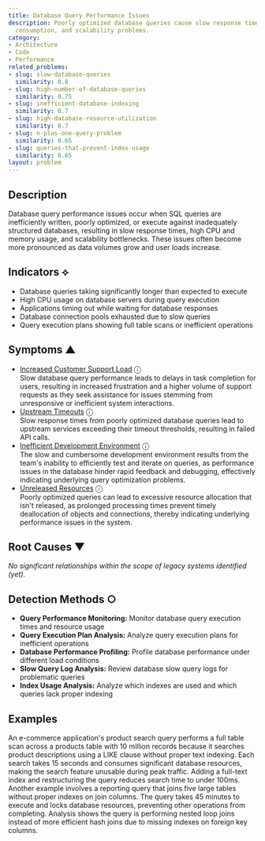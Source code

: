 ```yaml
---
title: Database Query Performance Issues
description: Poorly optimized database queries cause slow response times, high resource
  consumption, and scalability problems.
category:
- Architecture
- Code
- Performance
related_problems:
- slug: slow-database-queries
  similarity: 0.8
- slug: high-number-of-database-queries
  similarity: 0.75
- slug: inefficient-database-indexing
  similarity: 0.7
- slug: high-database-resource-utilization
  similarity: 0.7
- slug: n-plus-one-query-problem
  similarity: 0.65
- slug: queries-that-prevent-index-usage
  similarity: 0.65
layout: problem
---
```


## Description

Database query performance issues occur when SQL queries are inefficiently written, poorly optimized, or execute against inadequately structured databases, resulting in slow response times, high CPU and memory usage, and scalability bottlenecks. These issues often become more pronounced as data volumes grow and user loads increase.


## Indicators ⟡

- Database queries taking significantly longer than expected to execute
- High CPU usage on database servers during query execution
- Applications timing out while waiting for database responses
- Database connection pools exhausted due to slow queries
- Query execution plans showing full table scans or inefficient operations


## Symptoms ▲

- [Increased Customer Support Load](increased-customer-support-load.md) <span class="info-tooltip" title="Confidence: 0.560, Strength: 0.809">ⓘ</span>
<br/>  Slow database query performance leads to delays in task completion for users, resulting in increased frustration and a higher volume of support requests as they seek assistance for issues stemming from unresponsive or inefficient system interactions.
- [Upstream Timeouts](upstream-timeouts.md) <span class="info-tooltip" title="Confidence: 0.497, Strength: 0.702">ⓘ</span>
<br/>  Slow response times from poorly optimized database queries lead to upstream services exceeding their timeout thresholds, resulting in failed API calls.
- [Inefficient Development Environment](inefficient-development-environment.md) <span class="info-tooltip" title="Confidence: 0.406, Strength: 0.801">ⓘ</span>
<br/>  The slow and cumbersome development environment results from the team's inability to efficiently test and iterate on queries, as performance issues in the database hinder rapid feedback and debugging, effectively indicating underlying query optimization problems.
- [Unreleased Resources](unreleased-resources.md) <span class="info-tooltip" title="Confidence: 0.328, Strength: 0.602">ⓘ</span>
<br/>  Poorly optimized queries can lead to excessive resource allocation that isn't released, as prolonged processing times prevent timely deallocation of objects and connections, thereby indicating underlying performance issues in the system.

## Root Causes ▼

*No significant relationships within the scope of legacy systems identified (yet).*

## Detection Methods ○

- **Query Performance Monitoring:** Monitor database query execution times and resource usage
- **Query Execution Plan Analysis:** Analyze query execution plans for inefficient operations
- **Database Performance Profiling:** Profile database performance under different load conditions
- **Slow Query Log Analysis:** Review database slow query logs for problematic queries
- **Index Usage Analysis:** Analyze which indexes are used and which queries lack proper indexing


## Examples

An e-commerce application's product search query performs a full table scan across a products table with 10 million records because it searches product descriptions using a LIKE clause without proper text indexing. Each search takes 15 seconds and consumes significant database resources, making the search feature unusable during peak traffic. Adding a full-text index and restructuring the query reduces search time to under 100ms. Another example involves a reporting query that joins five large tables without proper indexes on join columns. The query takes 45 minutes to execute and locks database resources, preventing other operations from completing. Analysis shows the query is performing nested loop joins instead of more efficient hash joins due to missing indexes on foreign key columns.
